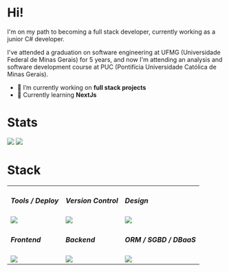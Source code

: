 # Hi! 

I'm on my path to becoming a full stack developer, currently working as a junior C# developer.

I've attended a graduation on software engineering at UFMG (Universidade Federal de Minas Gerais) for 5 years, and now I'm attending an analysis and software development course at PUC (Pontifícia Universidade Católica de Minas Gerais).

- 🎯 I’m currently working on **full stack projects**
- 🎈 Currently learning **NextJs**

# Stats

<div>
<img src="https://github-readme-stats.vercel.app/api/top-langs/?username=AaronCrvl&theme=jolly&show_icons=true&hide_border=true&layout=compact" />    
<img src="https://github-readme-streak-stats.herokuapp.com/?user=AaronCrvl&theme=jolly&hide_border=true" />      
</div>

# Stack
<table>
  <tbody>
     <tr>
       <td>         
        <h5>Tools / Deploy</h5><img src="https://skillicons.dev/icons?i=postman,vercel,azure,githubactions" />
        </td>
        <td>               
          <h5>Version Control</h5>
          <img src="https://skillicons.dev/icons?i=git" />  
        </td> 
        <td>                               
          <h5>Design</h5>
          <img src="https://skillicons.dev/icons?i=figma,ps" />
        </td>         
      </td>       
    </tr>     
     <tr>       
       <td>         
        <h5>Frontend</h5>
         <img src="https://skillicons.dev/icons?i=js,ts,react,tailwind" />
        </td>  
        <td>               
          <h5>Backend</h5>
          <img src="https://skillicons.dev/icons?i=cs,dotnet,docker,nodejs" />  
        </td>
         <td>         
          <h5>ORM / SGBD / DBaaS</h5>
          <img src="https://skillicons.dev/icons?i=mysql,firebase,mongodb" />
        </td>          
    </tr>           
    </tbody>
</table> 
